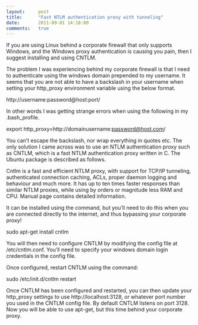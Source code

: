 ```yaml
---
layout:     post
title:      "Fast NTLM authentication proxy with tunneling"
date:       2011-09-01 14:18:00
comments:   true
---
```


If you are using Linux behind a corporate firewall that only supports Windows, and the Windows proxy authentication is causing you pain, then I suggest installing and using CNTLM.

The problem I was experiencing behind my corporate firewall is that I need to authenticate using the windows domain prepended to my username. It seems that you are not able to have a backslash in your username when setting your http_proxy environment variable using the below format.

http://username:password@host:port/

In other words I was getting strange errors when using the following in my .bash_profile.

export http_proxy=http://domainusername:password@host.com/

You can’t escape the backslash, nor wrap everything in quotes etc. The only solution I came across was to use an NTLM authentication proxy such as CNTLM, which is a fast NTLM authentication proxy written in C. The Ubuntu package is described as follows.

Cntlm is a fast and efficient NTLM proxy, with support for TCP/IP tunneling, authenticated connection caching, ACLs, proper daemon logging and behaviour and much more. It has up to ten times faster responses than similar NTLM proxies, while using by orders or magnitude less RAM and CPU. Manual page contains detailed information.

It can be installed using the command, but you’ll need to do this when you are connected directly to the internet, and thus bypassing your corporate proxy!

sudo apt-get install cntlm

You will then need to configure CNTLM by modifying the config file at /etc/cntlm.conf. You’ll need to specify your windows domain login credentials in the config file.

Once configured, restart CNTLM using the command:

sudo /etc/init.d/cntlm restart

Once CNTLM has been configured and restarted, you can then update your http_proxy settings to use http://localhost:3128, or whatever port number you used in the CNTLM config file. By default CNTLM listens on port 3128. Now you will be able to use apt-get, but this time behind your corporate proxy.

